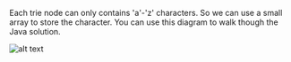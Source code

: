 Each trie node can only contains 'a'-'z' characters. So we can use a small array to store the character.
You can use this diagram to walk though the Java solution.

![alt text][trie-image]

[trie-image]: http://www.programcreek.com/wp-content/uploads/2014/05/implement-trie.png "Trie Diagram"

